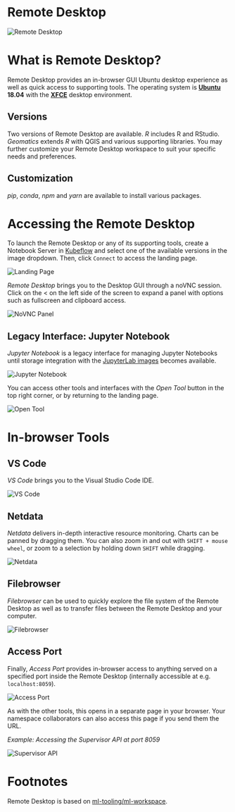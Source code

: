 # Remote Desktop

![Remote Desktop](../images/rd_desktop.png)

# What is Remote Desktop?

Remote Desktop provides an in-browser GUI Ubuntu desktop experience as well as
quick access to supporting tools. The operating system is
[**Ubuntu**](https://ubuntu.com/about) **18.04** with the
[**XFCE**](https://www.xfce.org/about) desktop environment.

## Versions

Two versions of Remote Desktop are available. _R_ includes R and RStudio.
_Geomatics_ extends _R_ with QGIS and various supporting libraries. You may
further customize your Remote Desktop workspace to suit your specific needs and
preferences.

## Customization

_pip_, _conda_, _npm_ and _yarn_ are available to install various packages.

# Accessing the Remote Desktop

To launch the Remote Desktop or any of its supporting tools, create a Notebook
Server in [Kubeflow](./Kubeflow.md) and select one of the available versions in
the image dropdown. Then, click `Connect` to access the landing page.

![Landing Page](../images/rd_landing_page.png)

_Remote Desktop_ brings you to the Desktop GUI through a noVNC session. Click on
the < on the left side of the screen to expand a panel with options such as
fullscreen and clipboard access.

![NoVNC Panel](../images/rd_novnc_panel.png)

## Legacy Interface: Jupyter Notebook

_Jupyter Notebook_ is a legacy interface for managing Jupyter Notebooks until
storage integration with the [JupyterLab images](./Jupyter.md) becomes
available.

![Jupyter Notebook](../images/rd_jupyter.png)

You can access other tools and interfaces with the _Open Tool_ button in the top
right corner, or by returning to the landing page.

![Open Tool](../images/rd_open_tools.png)

# In-browser Tools

## VS Code

_VS Code_ brings you to the Visual Studio Code IDE.

![VS Code](../images/rd_vs_code.png)

## Netdata

_Netdata_ delivers in-depth interactive resource monitoring. Charts can be
panned by dragging them. You can also zoom in and out with
`SHIFT + mouse wheel`, or zoom to a selection by holding down `SHIFT` while
dragging.

![Netdata](../images/rd_netdata.png)

## Filebrowser

_Filebrowser_ can be used to quickly explore the file system of the Remote
Desktop as well as to transfer files between the Remote Desktop and your
computer.

![Filebrowser](../images/rd_filebrowser.png)

## Access Port

Finally, _Access Port_ provides in-browser access to anything served on a
specified port inside the Remote Desktop (internally accessible at e.g.
`localhost:8059`).

![Access Port](../images/rd_access_port.png)

As with the other tools, this opens in a separate page in your browser. Your
namespace collaborators can also access this page if you send them the URL.

_Example: Accessing the Supervisor API at port 8059_

![Supervisor API](../images/rd_supervisor.png)

# Footnotes

Remote Desktop is based on
[ml-tooling/ml-workspace](https://github.com/ml-tooling/ml-workspace).

